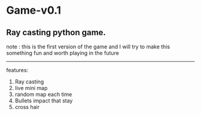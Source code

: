 # Game-v0.1
Ray casting python game.
 ---
 note : this is the first version of the game and I will try to make this something fun and worth playing in the future 

 ---
 features:
 
 1. Ray casting
 2. live mini map
 3. random map each time
 4. Bullets impact that stay
 5. cross hair
